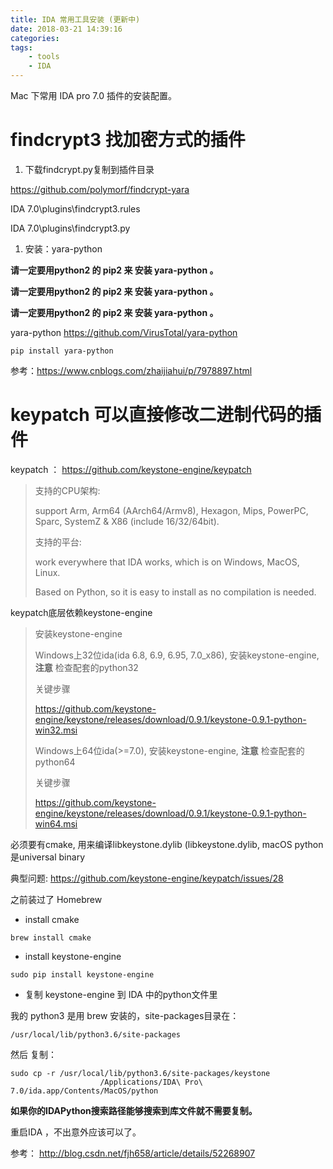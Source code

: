 ```yaml
---
title: IDA 常用工具安装 (更新中)
date: 2018-03-21 14:39:16
categories:
tags:
	- tools
	- IDA
---
```




Mac 下常用 IDA pro 7.0 插件的安装配置。



# findcrypt3 找加密方式的插件

1. 下载findcrypt.py复制到插件目录

https://github.com/polymorf/findcrypt-yara

IDA 7.0\plugins\findcrypt3.rules

IDA 7.0\plugins\findcrypt3.py

1. 安装：yara-python 



**请一定要用python2 的 pip2 来 安装 yara-python 。**

**请一定要用python2 的 pip2 来 安装 yara-python 。**

**请一定要用python2 的 pip2 来 安装 yara-python 。**



yara-python https://github.com/VirusTotal/yara-python

`pip install yara-python`



参考：https://www.cnblogs.com/zhaijiahui/p/7978897.html



# keypatch 可以直接修改二进制代码的插件

keypatch ： https://github.com/keystone-engine/keypatch

> 支持的CPU架构: 
>
> support Arm, Arm64 (AArch64/Armv8), Hexagon, Mips, PowerPC, Sparc, SystemZ & X86 (include 16/32/64bit).
>
> 支持的平台: 
>
> work everywhere that IDA works, which is on Windows, MacOS, Linux.
>
> Based on Python, so it is easy to install as no compilation is needed.

keypatch底层依赖keystone-engine

> 安装keystone-engine
>
> Windows上32位ida(ida 6.8, 6.9, 6.95, 7.0_x86), 安装keystone-engine, **注意** 检查配套的python32
>
> 关键步骤 
>
> https://github.com/keystone-engine/keystone/releases/download/0.9.1/keystone-0.9.1-python-win32.msi
>
> Windows上64位ida(>=7.0), 安装keystone-engine, **注意** 检查配套的python64
>
> 关键步骤 
>
> https://github.com/keystone-engine/keystone/releases/download/0.9.1/keystone-0.9.1-python-win64.msi

必须要有cmake, 用来编译libkeystone.dylib (libkeystone.dylib, macOS python是universal binary

典型问题: https://github.com/keystone-engine/keypatch/issues/28 

之前装过了 Homebrew 

- install cmake

```shell
brew install cmake
```

- install keystone-engine

```
sudo pip install keystone-engine
```

- 复制 keystone-engine 到 IDA 中的python文件里

我的 python3 是用 brew 安装的，site-packages目录在：

```
/usr/local/lib/python3.6/site-packages
```

然后 复制：

```
sudo cp -r /usr/local/lib/python3.6/site-packages/keystone 
					/Applications/IDA\ Pro\ 7.0/ida.app/Contents/MacOS/python 
```

**如果你的IDAPython搜索路径能够搜索到库文件就不需要复制。**

重启IDA ，不出意外应该可以了。



参考： http://blog.csdn.net/fjh658/article/details/52268907